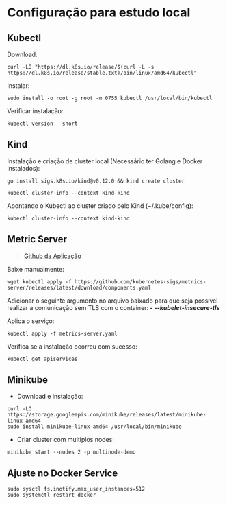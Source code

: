 # **Configuração para estudo local**

## Kubectl

Download:
```
curl -LO "https://dl.k8s.io/release/$(curl -L -s https://dl.k8s.io/release/stable.txt)/bin/linux/amd64/kubectl"
```

Instalar:
```
sudo install -o root -g root -m 0755 kubectl /usr/local/bin/kubectl
```

Verificar instalação:
```
kubectl version --short 
```

## Kind

Instalação e criação de cluster local (Necessário ter Golang e Docker instalados):
```
go install sigs.k8s.io/kind@v0.12.0 && kind create cluster

kubectl cluster-info --context kind-kind
```

Apontando o Kubectl ao cluster criado pelo Kind (~/.kube/config):
```
kubectl cluster-info --context kind-kind
```

## Metric Server
> [Github da Aplicação](https://github.com/kubernetes-sigs/metrics-server)

Baixe manualmente:
```
wget kubectl apply -f https://github.com/kubernetes-sigs/metrics-server/releases/latest/download/components.yaml
```
Adicionar o seguinte argumento no arquivo baixado para que seja possível realizar a comunicação sem TLS com o container:
***- --kubelet-insecure-tls***

Aplica o serviço:
```
kubectl apply -f metrics-server.yaml
```
Verifica se a instalação ocorreu com sucesso:
```
kubectl get apiservices
```

## Minikube
- Download e instalação:
```
curl -LO https://storage.googleapis.com/minikube/releases/latest/minikube-linux-amd64
sudo install minikube-linux-amd64 /usr/local/bin/minikube
```
- Criar cluster com multiplos nodes:
```
minikube start --nodes 2 -p multinode-demo
```

## Ajuste no Docker Service
```
sudo sysctl fs.inotify.max_user_instances=512
sudo systemctl restart docker 
```